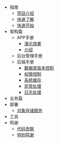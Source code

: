 * 指南
  * [项目介绍](guide/README.md)
  * [快速了解](guide/quick_understand.md)
  * [快速开始](guide/quick_start.md)
* 架构篇
  * APP手册
	* [演示效果](architect/application/README.md)
	* [介绍](architect/application/DEMO.md)
  * 后台管理手册
  * 后端手册
    * [数据库版本控制](architect/server_manual/database.md)
    * [权限控制](architect/server_manual/RBAC.md) 
    * [系统缓存](architect/server_manual/cache.md)
    * [异常处理](architect/server_manual/exception_handle.md)
    * [日志处理](architect/server_manual/LOG.md)
* 业务篇
* 部署
	* [对象存储服务](deploy/MINIO.md)
* 工具
* 鸣谢
  * [代码贡献](thanks/contribution.md)
  * [特别鸣谢](thanks/)

